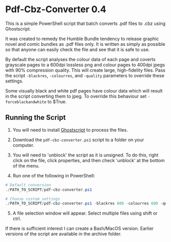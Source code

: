 # Pdf-Cbz-Converter 0.4
This is a simple PowerShell script that batch converts .pdf files to .cbz using Ghostscript. 

It was created to remedy the Humble Bundle tendency to release graphic novel and comic bundles as .pdf files only. It is written as simply as possible so that anyone can easily check the file and see that it is safe to use. 

By default the script analyses the colour data of each page and coverts grayscale pages to a 600dpi lossless png and colour pages to 400dpi jpegs with 90% compression quality. This will create large, high-fidelity files. Pass the script `-blackres`, `-colourres`, and `-quality` parameters to override these settings.

Some visually black and white pdf pages have colour data which will result in the script converting them to jpeg. To override this behaviour set `-forceblackandwhite` to $True.

## Running the Script

1) You will need to install [Ghostscript](https://ghostscript.com/releases/gsdnld.html) to process the files.

2) Download the `pdf-cbz-converter.ps1` script to a folder on your computer.

3) You will need to 'unblock' the script as it is unsigned. To do this, right click on the file, click properties, and then check 'unblock' at the bottom of the menu.

4) Run one of the following in PowerShell:

```powershell
# Default conversion
./PATH_TO_SCRIPT/pdf-cbz-converter.ps1

# Choose custom settings
./PATH_TO_SCRIPT/pdf-cbz-converter.ps1 -blackres 600 -colourres 600 -quality 90 -forceblackandwhite -$False
```
5) A file selection window will appear. Select multiple files using shift or ctrl.

If there is sufficient interest I can create a Bash/MacOS version. Earlier versions of the script are available in the archive folder.
